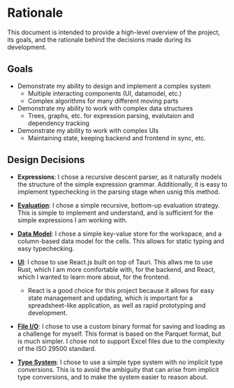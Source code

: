 # Rationale

This document is intended to provide a high-level overview of the project, its goals, and the rationale behind the decisions made during its development.

## Goals

- Demonstrate my ability to design and implement a complex system
  - Multiple interacting components (UI, datamodel, etc.)
  - Complex algorithms for many different moving parts
- Demonstrate my ability to work with complex data structures
  - Trees, graphs, etc. for expression parsing, evalutaion and dependency tracking
- Demonstrate my ability to work with complex UIs
  - Maintaining state, keeping backend and frontend in sync, etc.

## Design Decisions

- **Expressions**: I chose a recursive descent parser, as it naturally models the structure of the simple expression grammar. Additionally, it is easy to implement typechecking in the parsing stage when usnig this method.

- [**Evaluation**](./expressions.md): I chose a simple recursive, bottom-up evaluation strategy. This is simple to implement and understand, and is sufficient for the simple expressions I am working with.

- [**Data Model**](./model.md): I chose a simple key-value store for the workspace, and a column-based data model for the cells. This allows for static typing and easy typechecking.

- [**UI**](./ui.md): I chose to use React.js built on top of Tauri. This allws me to use Rust, which I am more comfortable with, for the backend, and React, which I wanted to learn more about, for the frontend.

  - React is a good choice for this project because it allows for easy state management and updating, which is important for a spreadsheet-like application, as well as rapid prototyping and development.

- [**File I/O**](./files.md): I chose to use a custom binary format for saving and loading as a challenge for myself. This format is based on the Parquet format, but is much simpler. I chose not to support Excel files due to the complexity of the ISO 29500 standard.

- [**Type System**](./types.md): I chose to use a simple type system with no implicit type conversions. This is to avoid the ambiguity that can arise from implicit type conversions, and to make the system easier to reason about.

